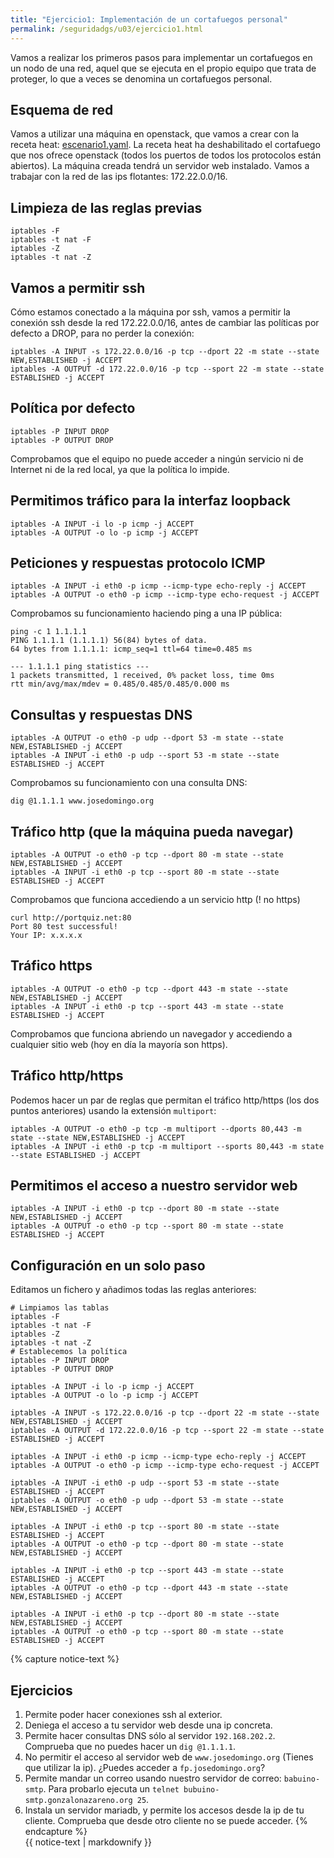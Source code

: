 ```yaml
---
title: "Ejercicio1: Implementación de un cortafuegos personal"
permalink: /seguridadgs/u03/ejercicio1.html
---
```


Vamos a realizar los primeros pasos para implementar un cortafuegos en un nodo de una red, aquel que se ejecuta en el propio equipo que trata de proteger, lo que a veces se denomina un cortafuegos personal.

## Esquema de red

Vamos a utilizar una máquina en openstack, que vamos a crear con la receta heat: [escenario1.yaml](escenario1.yaml). La receta heat ha deshabilitado el cortafuego que nos ofrece openstack (todos los puertos de todos los protocolos están abiertos). La máquina creada tendrá un servidor web instalado. Vamos a trabajar con la red de las ips flotantes: 172.22.0.0/16.

## Limpieza de las reglas previas

    iptables -F
    iptables -t nat -F
    iptables -Z
    iptables -t nat -Z

## Vamos a permitir ssh

Cómo estamos conectado a la máquina por ssh, vamos a permitir la conexión ssh desde la red 172.22.0.0/16, antes de cambiar las políticas por defecto a DROP, para no perder la conexión:

    iptables -A INPUT -s 172.22.0.0/16 -p tcp --dport 22 -m state --state NEW,ESTABLISHED -j ACCEPT
    iptables -A OUTPUT -d 172.22.0.0/16 -p tcp --sport 22 -m state --state ESTABLISHED -j ACCEPT

## Política por defecto

    iptables -P INPUT DROP
    iptables -P OUTPUT DROP

Comprobamos que el equipo no puede acceder a ningún servicio ni de Internet ni de la red local, ya que la política lo impide.

## Permitimos tráfico para la interfaz loopback

    iptables -A INPUT -i lo -p icmp -j ACCEPT
    iptables -A OUTPUT -o lo -p icmp -j ACCEPT

## Peticiones y respuestas protocolo ICMP

    iptables -A INPUT -i eth0 -p icmp --icmp-type echo-reply -j ACCEPT
    iptables -A OUTPUT -o eth0 -p icmp --icmp-type echo-request -j ACCEPT
    

Comprobamos su funcionamiento haciendo ping a una IP pública:

    ping -c 1 1.1.1.1
    PING 1.1.1.1 (1.1.1.1) 56(84) bytes of data.
    64 bytes from 1.1.1.1: icmp_seq=1 ttl=64 time=0.485 ms

    --- 1.1.1.1 ping statistics ---
    1 packets transmitted, 1 received, 0% packet loss, time 0ms
    rtt min/avg/max/mdev = 0.485/0.485/0.485/0.000 ms

## Consultas y respuestas DNS

    iptables -A OUTPUT -o eth0 -p udp --dport 53 -m state --state NEW,ESTABLISHED -j ACCEPT
    iptables -A INPUT -i eth0 -p udp --sport 53 -m state --state ESTABLISHED -j ACCEPT
    
Comprobamos su funcionamiento con una consulta DNS:

    dig @1.1.1.1 www.josedomingo.org

## Tráfico http (que la máquina pueda navegar)

    iptables -A OUTPUT -o eth0 -p tcp --dport 80 -m state --state NEW,ESTABLISHED -j ACCEPT
    iptables -A INPUT -i eth0 -p tcp --sport 80 -m state --state ESTABLISHED -j ACCEPT

Comprobamos que funciona accediendo a un servicio http (! no https)

    curl http://portquiz.net:80
    Port 80 test successful!
    Your IP: x.x.x.x

## Tráfico https

    iptables -A OUTPUT -o eth0 -p tcp --dport 443 -m state --state NEW,ESTABLISHED -j ACCEPT
    iptables -A INPUT -i eth0 -p tcp --sport 443 -m state --state ESTABLISHED -j ACCEPT

Comprobamos que funciona abriendo un navegador y accediendo a cualquier sitio web (hoy en día la mayoría son https). 

## Tráfico http/https

Podemos hacer un par de reglas que permitan el tráfico http/https (los dos puntos anteriores) usando la extensión `multiport`:

    iptables -A OUTPUT -o eth0 -p tcp -m multiport --dports 80,443 -m state --state NEW,ESTABLISHED -j ACCEPT
    iptables -A INPUT -i eth0 -p tcp -m multiport --sports 80,443 -m state --state ESTABLISHED -j ACCEPT

## Permitimos el acceso a nuestro servidor web

    iptables -A INPUT -i eth0 -p tcp --dport 80 -m state --state NEW,ESTABLISHED -j ACCEPT
    iptables -A OUTPUT -o eth0 -p tcp --sport 80 -m state --state ESTABLISHED -j ACCEPT
    

## Configuración en un solo paso

Editamos un fichero y añadimos todas las reglas anteriores:

    # Limpiamos las tablas
    iptables -F
    iptables -t nat -F
    iptables -Z
    iptables -t nat -Z
    # Establecemos la política
    iptables -P INPUT DROP
    iptables -P OUTPUT DROP

    iptables -A INPUT -i lo -p icmp -j ACCEPT
    iptables -A OUTPUT -o lo -p icmp -j ACCEPT

    iptables -A INPUT -s 172.22.0.0/16 -p tcp --dport 22 -m state --state NEW,ESTABLISHED -j ACCEPT
    iptables -A OUTPUT -d 172.22.0.0/16 -p tcp --sport 22 -m state --state ESTABLISHED -j ACCEPT

    iptables -A INPUT -i eth0 -p icmp --icmp-type echo-reply -j ACCEPT
    iptables -A OUTPUT -o eth0 -p icmp --icmp-type echo-request -j ACCEPT

    iptables -A INPUT -i eth0 -p udp --sport 53 -m state --state ESTABLISHED -j ACCEPT
    iptables -A OUTPUT -o eth0 -p udp --dport 53 -m state --state NEW,ESTABLISHED -j ACCEPT

    iptables -A INPUT -i eth0 -p tcp --sport 80 -m state --state ESTABLISHED -j ACCEPT
    iptables -A OUTPUT -o eth0 -p tcp --dport 80 -m state --state NEW,ESTABLISHED -j ACCEPT

    iptables -A INPUT -i eth0 -p tcp --sport 443 -m state --state ESTABLISHED -j ACCEPT
    iptables -A OUTPUT -o eth0 -p tcp --dport 443 -m state --state NEW,ESTABLISHED -j ACCEPT

    iptables -A INPUT -i eth0 -p tcp --dport 80 -m state --state NEW,ESTABLISHED -j ACCEPT
    iptables -A OUTPUT -o eth0 -p tcp --sport 80 -m state --state ESTABLISHED -j ACCEPT

{% capture notice-text %}
## Ejercicios

1. Permite poder hacer conexiones ssh al exterior.
2. Deniega el acceso a tu servidor web desde una ip concreta.
3. Permite hacer consultas DNS sólo al servidor `192.168.202.2`. Comprueba que no puedes hacer un `dig @1.1.1.1`.
4. No permitir el acceso al servidor web de `www.josedomingo.org` (Tienes que utilizar la ip). ¿Puedes acceder a `fp.josedomingo.org`?
5. Permite mandar un correo usando nuestro servidor de correo: `babuino-smtp`. Para probarlo ejecuta un `telnet bubuino-smtp.gonzalonazareno.org 25`.
6. Instala un servidor mariadb, y permite los accesos desde la ip de tu cliente. Comprueba que desde otro cliente no se puede acceder.
{% endcapture %}<div class="notice--info">{{ notice-text | markdownify }}</div>
